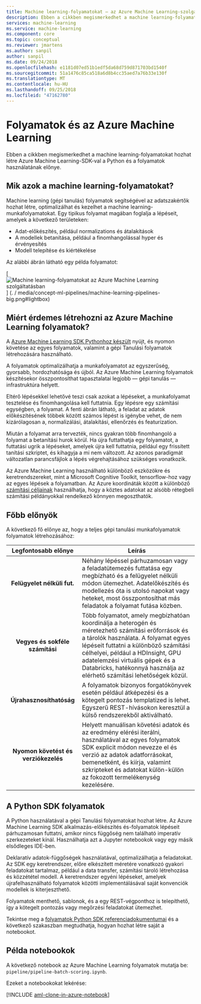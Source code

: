 ```yaml
---
title: Machine learning-folyamatokat – az Azure Machine Learning-szolgáltatás készítése
description: Ebben a cikkben megismerkedhet a machine learning-folyamatokat hozhat létre Azure Machine Learning-SDK-val a Python és a folyamatok használatának előnye. Machine learning (gépi tanulás) folyamatok segítségével az adatszakértők hozhat létre, optimalizálhat és kezelhet a machine learning-munkafolyamatokat.
services: machine-learning
ms.service: machine-learning
ms.component: core
ms.topic: conceptual
ms.reviewer: jmartens
ms.author: sanpil
author: sanpil
ms.date: 09/24/2018
ms.openlocfilehash: e1181d07ed51b1edf5da68d759d871703bd1540f
ms.sourcegitcommit: 51a1476c85ca518a6d8b4cc35aed7a76b33e130f
ms.translationtype: MT
ms.contentlocale: hu-HU
ms.lasthandoff: 09/25/2018
ms.locfileid: "47162780"
---
```

# <a name="pipelines-and-azure-machine-learning"></a>Folyamatok és az Azure Machine Learning

Ebben a cikkben megismerkedhet a machine learning-folyamatokat hozhat létre Azure Machine Learning-SDK-val a Python és a folyamatok használatának előnye.

## <a name="what-are-machine-learning-pipelines"></a>Mik azok a machine learning-folyamatokat?

Machine learning (gépi tanulás) folyamatok segítségével az adatszakértők hozhat létre, optimalizálhat és kezelhet a machine learning-munkafolyamatokat. Egy tipikus folyamat magában foglalja a lépéseit, amelyek a következő területeken:

+ Adat-előkészítés, például normalizations és átalakítások
+ A modellek betanítása, például a finomhangolással hyper és érvényesítés
+ Modell telepítése és kiértékelése  

Az alábbi ábrán látható egy példa folyamatot:

[ ![Machine learning-folyamatokat az Azure Machine Learning szolgáltatásban](./media/concept-ml-pipelines/pipelines.png) ] (. / media/concept-ml-pipelines/machine-learning-pipelines-big.png#lightbox)

## <a name="why-build-pipelines-with-azure-machine-learning"></a>Miért érdemes létrehozni az Azure Machine Learning folyamatok?

A [Azure Machine Learning SDK Pythonhoz készült](#the-python-sdk-for-pipelines) nyújt, és nyomon követése az egyes folyamatok, valamint a gépi Tanulási folyamatok létrehozására használható.

A folyamatok optimalizálhatja a munkafolyamatot az egyszerűség, gyorsabb, hordozhatósága és újból. Az Azure Machine Learning folyamatok készítésekor összpontosíthat tapasztalatai legjobb &mdash; gépi tanulás &mdash; infrastruktúra helyett.

Eltérő lépésekkel lehetővé teszi csak azokat a lépéseket, a munkafolyamat tesztelése és finomhangolása kell futtatnia. Egy lépésre egy számítási egységben, a folyamat. A fenti ábrán látható, a feladat az adatok előkészítésének többek között számos lépést is igénybe vehet, de nem kizárólagosan a, normalizálási, átalakítási, ellenőrzés és featurization.

Miután a folyamat arra tervezték, nincs gyakran több finomhangoló a folyamat a betanítási hurok körül. Ha újra futtathatja egy folyamatot, a futtatási ugrik a lépéseket, amelyek újra kell futtatnia, például egy frissített tanítási szkriptet, és kihagyja a mi nem változott. Az azonos paradigmát változatlan parancsfájlok a lépés végrehajtásához szükséges vonatkozik. 

Az Azure Machine Learning használható különböző eszközökre és keretrendszereket, mint a Microsoft Cognitive Toolkit, tensorflow-hoz vagy az egyes lépések a folyamatban. Az Azure koordináták között a különböző [számítási céljainak](concept-azure-machine-learning-architecture.md) használhatja, hogy a köztes adatokat az alsóbb rétegbeli számítási példányokkal rendelkező könnyen megoszthatók. 

## <a name="key-advantages"></a>Főbb előnyök

A következő fő előnye az, hogy a teljes gépi tanulási munkafolyamatok folyamatok létrehozásához:

|Legfontosabb előnye|Leírás|
|:-------:|-----------|
|**Felügyelet nélküli&nbsp;fut.**|Néhány lépéssel párhuzamosan vagy a feladatütemezés futtatása egy megbízható és a felügyelet nélküli módon ütemezhet. Adatelőkészítés és modellezés óta is utolsó napokat vagy heteket, most összpontosíthat más feladatok a folyamat futása közben. |
|**Vegyes és sokféle számítási**|Több folyamatot, amely megbízhatóan koordinálja a heterogén és méretezhető számítási erőforrások és a tárolók használata. A folyamat egyes lépéseit futtatni a különböző számítási célhelyei, például a HDInsight, GPU adatelemzési virtuális gépek és a Databricks, hatékonnyá használja az elérhető számítási lehetőségek közül.|
|**Újrahasznosíthatóság**|A folyamatok bizonyos forgatókönyvek esetén például átképezési és a kötegelt pontozás templatized is lehet.  Egyszerű REST-hívásokon keresztül a külső rendszerekből aktiválható.|
|**Nyomon követést és verziókezelés**|Helyett manuálisan követési adatok és az eredmény elérési iterálni, használatával az egyes folyamatok SDK explicit módon nevezze el és verzió az adatok adatforrásokat, bemenetként, és kiírja, valamint szkripteket és adatokat külön-külön az fokozott termelékenység kezelésére.|

## <a name="the-python-sdk-for-pipelines"></a>A Python SDK folyamatok

A Python használatával a gépi Tanulási folyamatokat hozhat létre. Az Azure Machine Learning SDK alkalmazás-előkészítés és-folyamatok lépéseit párhuzamosan futtatni, amikor nincs függőség nem található imperatív szerkezeteket kínál. Használhatja azt a Jupyter notebookok vagy egy másik elsődleges IDE-ben. 

Deklaratív adatok-függőségek használatával, optimalizálhatja a feladatokat. Az SDK egy keretrendszer, előre elkészített méretére vonatkozó gyakori feladatokat tartalmaz, például a data transfer, számítási tároló létrehozása és közzététel modell. A keretrendszer egyéni lépéseket, amelyek újrafelhasználható folyamatok közötti implementálásával saját konvenciók modellek is kiterjeszthető.

Folyamatok menthető, sablonok, és a egy REST-végponthoz is telepíthető, így a kötegelt pontozás vagy megőrzési feladatokat ütemezhet.

Tekintse meg a [folyamatok Python SDK referenciadokumentumai](http://aka.ms/aml-sdk) és a következő szakaszban megtudhatja, hogyan hozhat létre saját a notebookot.

## <a name="example-notebooks"></a>Példa notebookok
 
A következő notebook az Azure Machine Learning folyamatok mutatja be: `pipeline/pipeline-batch-scoring.ipynb`.
 
Ezeket a notebookokat lekérése:
 
[!INCLUDE [aml-clone-in-azure-notebook](../../../includes/aml-clone-for-examples.md)]
